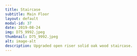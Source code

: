 ```yaml
---
title: Staircase
subtitle: Main Floor
layout: default
modal-id: 37
date: 2019-08-24
img: D75_9992.jpeg
thumbnail: D75_9992.jpeg
alt: image-alt
description: Upgraded open riser solid oak wood staircase.
---
```

